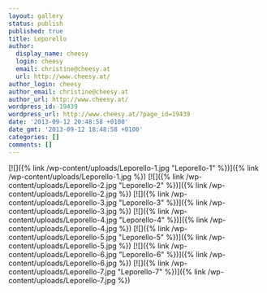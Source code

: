 ```yaml
---
layout: gallery
status: publish
published: true
title: Leporello
author:
  display_name: cheesy
  login: cheesy
  email: christine@cheesy.at
  url: http://www.cheesy.at/
author_login: cheesy
author_email: christine@cheesy.at
author_url: http://www.cheesy.at/
wordpress_id: 19439
wordpress_url: http://www.cheesy.at/?page_id=19439
date: '2013-09-12 20:48:58 +0100'
date_gmt: '2013-09-12 18:48:58 +0100'
categories: []
comments: []
---
```

[![]({% link /wp-content/uploads/Leporello-1.jpg "Leporello-1" %})]({% link /wp-content/uploads/Leporello-1.jpg %})
[![]({% link /wp-content/uploads/Leporello-2.jpg "Leporello-2" %})]({% link /wp-content/uploads/Leporello-2.jpg %})
[![]({% link /wp-content/uploads/Leporello-3.jpg "Leporello-3" %})]({% link /wp-content/uploads/Leporello-3.jpg %})
[![]({% link /wp-content/uploads/Leporello-4.jpg "Leporello-4" %})]({% link /wp-content/uploads/Leporello-4.jpg %})
[![]({% link /wp-content/uploads/Leporello-5.jpg "Leporello-5" %})]({% link /wp-content/uploads/Leporello-5.jpg %})
[![]({% link /wp-content/uploads/Leporello-6.jpg "Leporello-6" %})]({% link /wp-content/uploads/Leporello-6.jpg %})
[![]({% link /wp-content/uploads/Leporello-7.jpg "Leporello-7" %})]({% link /wp-content/uploads/Leporello-7.jpg %})
